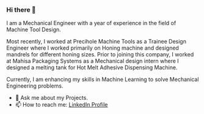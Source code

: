 ### Hi there 👋


I am a Mechanical Engineer with a year of experience in the field of Machine Tool Design.

Most recently, I worked at Precihole Machine Tools as a Trainee Design Engineer where I worked primarily on Honing machine and designed mandrels for different honing sizes. Prior to joining this company, I worked at Mahisa Packaging Systems as a Mechanical design intern where I designed a melting tank for Hot Melt Adhesive Dispensing Machine.

Currently, I am enhancing my skills in Machine Learning to solve Mechanical Engineering problems.

- 💬 Ask me about my Projects.
- 📫 How to reach me: [LinkedIn Profile](https://www.linkedin.com/in/parmeshwar-prajapati-439443150/)
